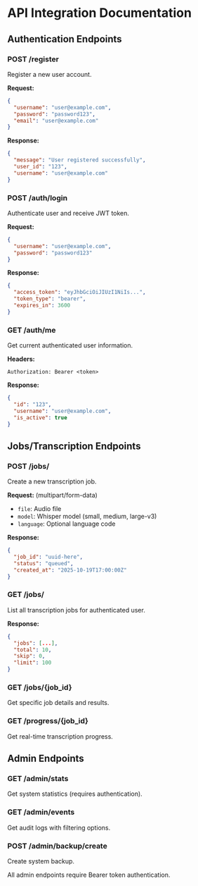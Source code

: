# API Integration Documentation

## Authentication Endpoints

### POST /register
Register a new user account.

**Request:**
```json
{
  "username": "user@example.com",
  "password": "password123",
  "email": "user@example.com"
}
```

**Response:**
```json
{
  "message": "User registered successfully",
  "user_id": "123",
  "username": "user@example.com"
}
```

### POST /auth/login
Authenticate user and receive JWT token.

**Request:**
```json
{
  "username": "user@example.com",
  "password": "password123"
}
```

**Response:**
```json
{
  "access_token": "eyJhbGciOiJIUzI1NiIs...",
  "token_type": "bearer",
  "expires_in": 3600
}
```

### GET /auth/me
Get current authenticated user information.

**Headers:**
```
Authorization: Bearer <token>
```

**Response:**
```json
{
  "id": "123",
  "username": "user@example.com",
  "is_active": true
}
```

## Jobs/Transcription Endpoints

### POST /jobs/
Create a new transcription job.

**Request:** (multipart/form-data)
- `file`: Audio file
- `model`: Whisper model (small, medium, large-v3)
- `language`: Optional language code

**Response:**
```json
{
  "job_id": "uuid-here",
  "status": "queued",
  "created_at": "2025-10-19T17:00:00Z"
}
```

### GET /jobs/
List all transcription jobs for authenticated user.

**Response:**
```json
{
  "jobs": [...],
  "total": 10,
  "skip": 0,
  "limit": 100
}
```

### GET /jobs/{job_id}
Get specific job details and results.

### GET /progress/{job_id}
Get real-time transcription progress.

## Admin Endpoints

### GET /admin/stats
Get system statistics (requires authentication).

### GET /admin/events
Get audit logs with filtering options.

### POST /admin/backup/create
Create system backup.

All admin endpoints require Bearer token authentication.
